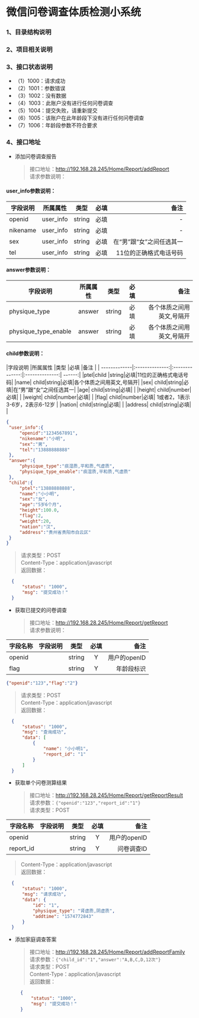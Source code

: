 # 微信问卷调查体质检测小系统
### 1、目录结构说明
### 2、项目相关说明
### 3、接口状态说明
* （1）1000：请求成功
* （2）1001：参数错误
* （3）1002：没有数据
* （4）1003：此账户没有进行任何问卷调查
* （5）1004：提交失败，请重新提交
* （6）1005：该账户在此年龄段下没有进行任何问卷调查
* （7）1006：年龄段参数不符合要求
### 4、接口地址
* 添加问卷调查报告
  > 接口地址：http://192.168.28.245/Home/Report/addReport  
  > 请求参数说明：
  
#### user_info参数说明：
|字段说明       |所属属性         |类型            |必填            |备注     |
| -------------|:--------------:|:--------------:|:--------------:| ------:|
|openid|user_info|string|必填|-|
|nikename|user_info|string|必填|-|
|sex| user_info|string|必填|在“男”跟“女”之间任选其一|
|tel| user_info|string|必填| 11位的正确格式电话号码|

#### answer参数说明：
|字段说明       |所属属性         |类型            |必填            |备注     |
| -------------|:--------------:|:--------------:|:--------------:| ------:|
|physique_type|answer |string|必填|各个体质之间用英文,号隔开|
|physique_type_enable| answer|string|必填|各个体质之间用英文,号隔开|

#### child参数说明： 
  |字段说明       |所属属性         |类型            |必填            |备注     |
      | -------------|:--------------:|:--------------:|:--------------:| ------:|
      |ptel|child |string|必填|11位的正确格式电话号码|
      |name| child|string|必填|各个体质之间用英文,号隔开|
      |sex| child|string|必填|在“男”跟“女”之间任选其一|
      |age| child|string|必填| |
      |height| child|number|必填| |
      |weight| child|number|必填| |
      |flag| child|number|必填| 1或者2，1表示3-6岁，2表示6-12岁 |
      |nation| child|string|必填| |
      |address| child|string|必填| |
   ``` json
   {
   	"user_info":{
   		"openid":"1234567891",
   		"nikename":"小明",
   		"sex":"男",
   		"tel":"13888888888"
   	},
   	"answer":{
   		"physique_type":"痰湿质,平和质,气虚质",
   		"physique_type_enable":"痰湿质,平和质,气虚质"
   	},
   	"child":{
   		"ptel":"13888888888",
   		"name":"小小明",
   		"sex":"女",
   		"age":"5岁6个月",
   		"height":100.0,
   		"flag":2,
   		"weight":20,
   		"nation":"汉",
   		"address":"贵州省贵阳市白云区"
   	}
   }
   ```
  > 请求类型：POST   
  > Content-Type：application/javascript  
  > 返回数据：
  ``` json
    {
        "status": "1000",
        "msg": "提交成功！"
    }
  ```
* 获取已提交的问卷调查
  > 接口地址：http://192.168.28.245/Home/Report/getReport  
  > 请求参数说明： 
  
|字段名称       |字段说明         |类型            |必填            |备注     |
| -------------|:--------------:|:--------------:|:--------------:| ------:|
|openid| |string|Y|用户的openID|
|flag| |string|Y|年龄段标识|

``` json
{"openid":"123","flag":"2"}
```

  > 请求类型：POST   
  > Content-Type：application/javascript  
  > 返回数据：
  ``` json
    {
        "status": "1000",
        "msg": "查询成功",
        "data": [
            {
                "name": "小小明1",
                "report_id": "1"
            }
        ]
    }
  ```
* 获取单个问卷测算结果
  > 接口地址：http://192.168.28.245/Home/Report/getReportResult  
  > 请求参数：``{"openid":"123","report_id":"1"}``  
  > 请求类型：POST 

|字段名称       |字段说明         |类型            |必填            |备注     |
| -------------|:--------------:|:--------------:|:--------------:| ------:|
|openid| |string|Y|用户的openID|
|report_id| |string|Y|问卷调查ID|
    
  > Content-Type：application/javascript  
  > 返回数据：
  ``` json
    {
        "status": "1000",
        "msg": "请求成功",
        "data": {
            "id": "1",
            "physique_type": "肾虚质,阴虚质",
            "addtime": "1574772843"
        }
    }
  ```
* 添加家庭调查答案
  > 接口地址：http://192.168.28.245/Home/Report/addReportFamily  
  > 请求参数：``{"child_id":"1","answer":"A,B,C,D,12次"}``  
  > 请求类型：POST   
  > Content-Type：application/javascript  
  > 返回数据：
  ``` json
    {
        "status": "1000",
        "msg": "提交成功！"
    }
  ```
